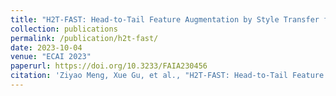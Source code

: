 ```yaml
---
title: "H2T-FAST: Head-to-Tail Feature Augmentation by Style Transfer for Long-Tailed Recognition"
collection: publications
permalink: /publication/h2t-fast/
date: 2023-10-04
venue: "ECAI 2023"
paperurl: https://doi.org/10.3233/FAIA230456
citation: 'Ziyao Meng, Xue Gu, et al., "H2T-FAST: Head-to-Tail Feature Augmentation by Style Transfer for Long-Tailed Recognition", in ECAI 2023.'
---
```

